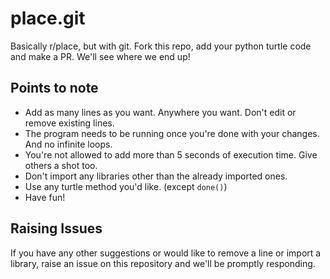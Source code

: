 # place.git

Basically r/place, but with git. Fork this repo, add your python turtle code and make a PR. We'll see where we end up!

## Points to note

- Add as many lines as you want. Anywhere you want. Don't edit or remove existing lines.
- The program needs to be running once you're done with your changes. And no infinite loops.
- You're not allowed to add more than 5 seconds of execution time. Give others a shot too.
- Don't import any libraries other than the already imported ones.
- Use any turtle method you'd like. (except `done()`)
- Have fun!

## Raising Issues
If you have any other suggestions or would like to remove a line or import a library, raise an issue on this repository and we'll be promptly responding.
